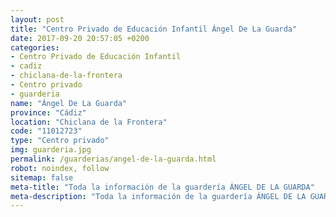 ```yaml
---
layout: post
title: "Centro Privado de Educación Infantil Ángel De La Guarda"
date: 2017-09-20 20:57:05 +0200
categories:
- Centro Privado de Educación Infantil
- cadiz
- chiclana-de-la-frontera
- Centro privado
- guarderia
name: "Ángel De La Guarda"
province: "Cádiz"
location: "Chiclana de la Frontera"
code: "11012723"
type: "Centro privado"
img: guarderia.jpg
permalink: /guarderias/angel-de-la-guarda.html
robot: noindex, follow
sitemap: false
meta-title: "Toda la información de la guardería ÁNGEL DE LA GUARDA"
meta-description: "Toda la información de la guardería ÁNGEL DE LA GUARDA"
---
```

